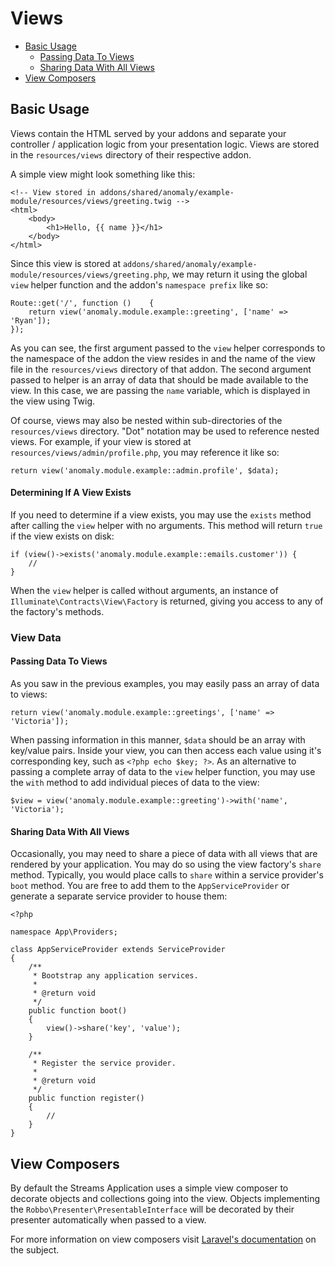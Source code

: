 # Views

- [Basic Usage](#basic-usage)
    - [Passing Data To Views](#passing-data-to-views)
    - [Sharing Data With All Views](#sharing-data-with-all-views)
- [View Composers](#view-composers)

<a name="basic-usage"></a>
## Basic Usage

Views contain the HTML served by your addons and separate your controller / application logic from your presentation logic. Views are stored in the `resources/views` directory of their respective addon.

A simple view might look something like this:

    <!-- View stored in addons/shared/anomaly/example-module/resources/views/greeting.twig -->
    <html>
        <body>
            <h1>Hello, {{ name }}</h1>
        </body>
    </html>

Since this view is stored at `addons/shared/anomaly/example-module/resources/views/greeting.php`, we may return it using the global `view` helper function and the addon's `namespace prefix` like so:

    Route::get('/', function ()    {
        return view('anomaly.module.example::greeting', ['name' => 'Ryan']);
    });

As you can see, the first argument passed to the `view` helper corresponds to the namespace of the addon the view resides in and the name of the view file in the `resources/views` directory of that addon. The second argument passed to helper is an array of data that should be made available to the view. In this case, we are passing the `name` variable, which is displayed in the view using Twig.

Of course, views may also be nested within sub-directories of the `resources/views` directory. "Dot" notation may be used to reference nested views. For example, if your view is stored at `resources/views/admin/profile.php`, you may reference it like so:

    return view('anomaly.module.example::admin.profile', $data);

#### Determining If A View Exists

If you need to determine if a view exists, you may use the `exists` method after calling the `view` helper with no arguments. This method will return `true` if the view exists on disk:

    if (view()->exists('anomaly.module.example::emails.customer')) {
        //
    }

When the `view` helper is called without arguments, an instance of `Illuminate\Contracts\View\Factory` is returned, giving you access to any of the factory's methods.

<a name="view-data"></a>
### View Data

<a name="passing-data-to-views"></a>
#### Passing Data To Views

As you saw in the previous examples, you may easily pass an array of data to views:

    return view('anomaly.module.example::greetings', ['name' => 'Victoria']);

When passing information in this manner, `$data` should be an array with key/value pairs. Inside your view, you can then access each value using it's corresponding key, such as `<?php echo $key; ?>`. As an alternative to passing a complete array of data to the `view` helper function, you may use the `with` method to add individual pieces of data to the view:

    $view = view('anomaly.module.example::greeting')->with('name', 'Victoria');

<a name="sharing-data-with-all-views"></a>
#### Sharing Data With All Views

Occasionally, you may need to share a piece of data with all views that are rendered by your application. You may do so using the view factory's `share` method. Typically, you would place calls to `share` within a service provider's `boot` method. You are free to add them to the `AppServiceProvider` or generate a separate service provider to house them:

    <?php

    namespace App\Providers;

    class AppServiceProvider extends ServiceProvider
    {
        /**
         * Bootstrap any application services.
         *
         * @return void
         */
        public function boot()
        {
            view()->share('key', 'value');
        }

        /**
         * Register the service provider.
         *
         * @return void
         */
        public function register()
        {
            //
        }
    }

<a name="view-composers"></a>
## View Composers

By default the Streams Application uses a simple view composer to decorate objects and collections going into the view. Objects implementing the `Robbo\Presenter\PresentableInterface` will be decorated by their presenter automatically when passed to a view.

For more information on view composers visit [Laravel's documentation](http://laravel.com/docs/5.1/views#view-composers) on the subject.